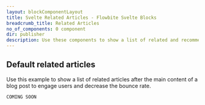 ```yaml
---
layout: blockComponentLayout
title: Svelte Related Articles - Flowbite Svelte Blocks
breadcrumb_title: Related Articles
no_of_components: 0 component
dir: publisher
description: Use these components to show a list of related and recommended blog posts and articles at the bottom of the main content area of an article or blog post page.
---
```


## Default related articles

Use this example to show a list of related articles after the main content of a blog post to engage users and decrease the bounce rate.

```svelte example hideOutput
COMING SOON
```

